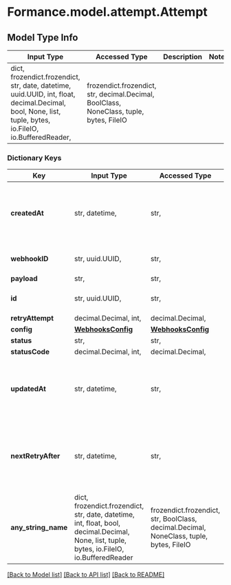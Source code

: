 # Formance.model.attempt.Attempt

## Model Type Info
Input Type | Accessed Type | Description | Notes
------------ | ------------- | ------------- | -------------
dict, frozendict.frozendict, str, date, datetime, uuid.UUID, int, float, decimal.Decimal, bool, None, list, tuple, bytes, io.FileIO, io.BufferedReader,  | frozendict.frozendict, str, decimal.Decimal, BoolClass, NoneClass, tuple, bytes, FileIO |  | 

### Dictionary Keys
Key | Input Type | Accessed Type | Description | Notes
------------ | ------------- | ------------- | ------------- | -------------
**createdAt** | str, datetime,  | str,  |  | value must conform to RFC-3339 date-time
**webhookID** | str, uuid.UUID,  | str,  |  | value must be a uuid
**payload** | str,  | str,  |  | 
**id** | str, uuid.UUID,  | str,  |  | value must be a uuid
**retryAttempt** | decimal.Decimal, int,  | decimal.Decimal,  |  | 
**config** | [**WebhooksConfig**](WebhooksConfig.md) | [**WebhooksConfig**](WebhooksConfig.md) |  | 
**status** | str,  | str,  |  | 
**statusCode** | decimal.Decimal, int,  | decimal.Decimal,  |  | 
**updatedAt** | str, datetime,  | str,  |  | value must conform to RFC-3339 date-time
**nextRetryAfter** | str, datetime,  | str,  |  | [optional] value must conform to RFC-3339 date-time
**any_string_name** | dict, frozendict.frozendict, str, date, datetime, int, float, bool, decimal.Decimal, None, list, tuple, bytes, io.FileIO, io.BufferedReader | frozendict.frozendict, str, BoolClass, decimal.Decimal, NoneClass, tuple, bytes, FileIO | any string name can be used but the value must be the correct type | [optional]

[[Back to Model list]](../../README.md#documentation-for-models) [[Back to API list]](../../README.md#documentation-for-api-endpoints) [[Back to README]](../../README.md)

